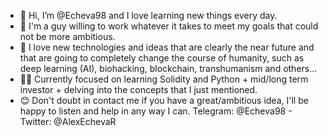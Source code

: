 - 🧠 Hi, I’m @Echeva98 and I love learning new things every day. 
- 🚀 I'm a guy willing to work whatever it takes to meet my goals that could not be more ambitious.
- 🔮 I love new technologies and ideas that are clearly the near future and that are going to completely change the course of humanity, such as deep learning (AI), biohacking, blockchain, transhumanism and others...
- 👨‍💻 Currently focused on learning Solidity and Python + mid/long term investor + delving into the concepts that I just mentioned.
- 😊 Don't doubt in contact me if you have a great/ambitious idea, I'll be happy to listen and help in any way I can. Telegram: @Echeva98  -  Twitter: @AlexEchevaR


